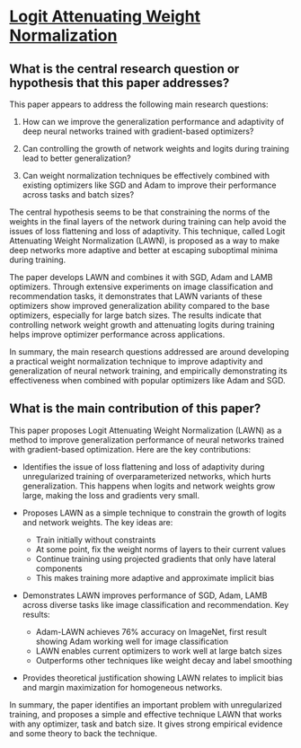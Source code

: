 # [Logit Attenuating Weight Normalization](https://arxiv.org/abs/2108.05839v1)

## What is the central research question or hypothesis that this paper addresses?

 This paper appears to address the following main research questions:

1. How can we improve the generalization performance and adaptivity of deep neural networks trained with gradient-based optimizers? 

2. Can controlling the growth of network weights and logits during training lead to better generalization?

3. Can weight normalization techniques be effectively combined with existing optimizers like SGD and Adam to improve their performance across tasks and batch sizes?

The central hypothesis seems to be that constraining the norms of the weights in the final layers of the network during training can help avoid the issues of loss flattening and loss of adaptivity. This technique, called Logit Attenuating Weight Normalization (LAWN), is proposed as a way to make deep networks more adaptive and better at escaping suboptimal minima during training. 

The paper develops LAWN and combines it with SGD, Adam and LAMB optimizers. Through extensive experiments on image classification and recommendation tasks, it demonstrates that LAWN variants of these optimizers show improved generalization ability compared to the base optimizers, especially for large batch sizes. The results indicate that controlling network weight growth and attenuating logits during training helps improve optimizer performance across applications.

In summary, the main research questions addressed are around developing a practical weight normalization technique to improve adaptivity and generalization of neural network training, and empirically demonstrating its effectiveness when combined with popular optimizers like Adam and SGD.


## What is the main contribution of this paper?

 This paper proposes Logit Attenuating Weight Normalization (LAWN) as a method to improve generalization performance of neural networks trained with gradient-based optimization. Here are the key contributions:

- Identifies the issue of loss flattening and loss of adaptivity during unregularized training of overparameterized networks, which hurts generalization. This happens when logits and network weights grow large, making the loss and gradients very small. 

- Proposes LAWN as a simple technique to constrain the growth of logits and network weights. The key ideas are:
  - Train initially without constraints 
  - At some point, fix the weight norms of layers to their current values
  - Continue training using projected gradients that only have lateral components
  - This makes training more adaptive and approximate implicit bias

- Demonstrates LAWN improves performance of SGD, Adam, LAMB across diverse tasks like image classification and recommendation. Key results:
  - Adam-LAWN achieves 76% accuracy on ImageNet, first result showing Adam working well for image classification
  - LAWN enables current optimizers to work well at large batch sizes
  - Outperforms other techniques like weight decay and label smoothing

- Provides theoretical justification showing LAWN relates to implicit bias and margin maximization for homogeneous networks.

In summary, the paper identifies an important problem with unregularized training, and proposes a simple and effective technique LAWN that works with any optimizer, task and batch size. It gives strong empirical evidence and some theory to back the technique.
